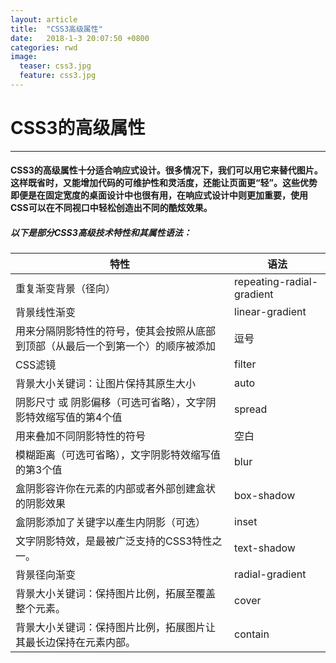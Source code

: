 ```yaml
---
layout: article
title:  "CSS3高级属性"
date:   2018-1-3 20:07:50 +0800
categories: rwd 
image:
  teaser: css3.jpg
  feature: css3.jpg
---
```

# CSS3的高级属性

---

####  CSS3的高级属性十分适合响应式设计。很多情况下，我们可以用它来替代图片。这样既省时，又能增加代码的可维护性和灵活度，还能让页面更“轻”。这些优势即便是在固定宽度的桌面设计中也很有用，在响应式设计中则更加重要，使用CSS可以在不同视口中轻松创造出不同的酷炫效果。

##### 以下是部分CSS3高级技术特性和其属性语法：

| 特性 | 语法 |
|-------|--------|
|重复渐变背景（径向）|repeating-radial-gradient|
|背景线性渐变 |linear-gradient|
|用来分隔阴影特性的符号，使其会按照从底部到顶部（从最后一个到第一个）的顺序被添加|逗号|
|CSS滤镜 |filter|
|背景大小关键词：让图片保持其原生大小| auto|
|阴影尺寸 或 阴影偏移（可选可省略），文字阴影特效缩写值的第4个值|spread|
|用来叠加不同阴影特性的符号|空白|
|模糊距离（可选可省略），文字阴影特效缩写值的第3个值|blur|
|盒阴影容许你在元素的内部或者外部创建盒状的阴影效果|box-shadow|
|盒阴影添加了关键字以產生内阴影（可选）|inset|
|文字阴影特效，是最被广泛支持的CSS3特性之一。|text-shadow|
|背景径向渐变| radial-gradient|
|背景大小关键词：保持图片比例，拓展至覆盖整个元素。|cover |
背景大小关键词：保持图片比例，拓展图片让其最长边保持在元素内部。|contain|
